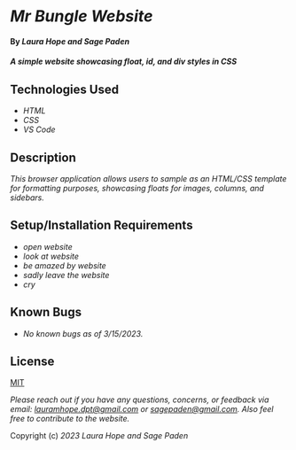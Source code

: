 # _Mr Bungle Website_

#### By _**Laura Hope and Sage Paden**_

#### _A simple website showcasing float, id, and div styles in CSS_

## Technologies Used

* _HTML_
* _CSS_
* _VS Code_

## Description

_This browser application allows users to sample as an HTML/CSS template for formatting purposes, showcasing floats for images, columns, and sidebars._

## Setup/Installation Requirements

* _open website_
* _look at website_
* _be amazed by website_
* _sadly leave the website_
* _cry_


## Known Bugs

* _No known bugs as of 3/15/2023._

## License

[MIT](https://opensource.org/license/mit/)

_Please reach out if you have any questions, concerns, or feedback via email: lauramhope.dpt@gmail.com or sagepaden@gmail.com. Also feel free to contribute to the website._

Copyright (c) _2023_ _Laura Hope and Sage Paden_ 